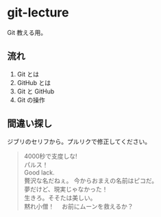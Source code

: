 # git-lecture
Git 教える用。

## 流れ
1. Git とは
1. GitHub とは
1. Git と GitHub
1. Git の操作

## 間違い探し
ジブリのセリフから。プルリクで修正してください。

>4000秒で支度しな!<br>
>パルス！<br>
>Good lack.<br>
>贅沢な名だねぇ。 今からおまえの名前はピコだ。<br>
>夢だけど、現実じゃなかった！<br>
>生きろ。そそたは美しい。<br>
>黙れ小僧！ 　お前にムーンを救えるか？<br>




